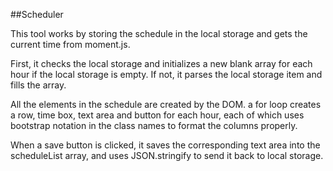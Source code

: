 ##Scheduler

This tool works by storing the schedule in the local storage and gets the current time from moment.js.

First, it checks the local storage and initializes a new blank array for each hour if the local storage is empty. If not, it parses the local storage item and fills the array.

All the elements in the schedule are created by the DOM. a for loop creates a row, time box, text area and button for each hour, each of which uses bootstrap notation in the class names to format the columns properly.

When a save button is clicked, it saves the corresponding text area into the scheduleList array, and uses JSON.stringify to send it back to local storage.